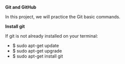 **Git and GitHub**

In this project, we will practice the Git basic commands.

**Install git**

If git is not already installed on your terminal:

  - $ sudo apt-get update
  - $ sudo apt-get upgrade
  - $ sudo apt-get install git
